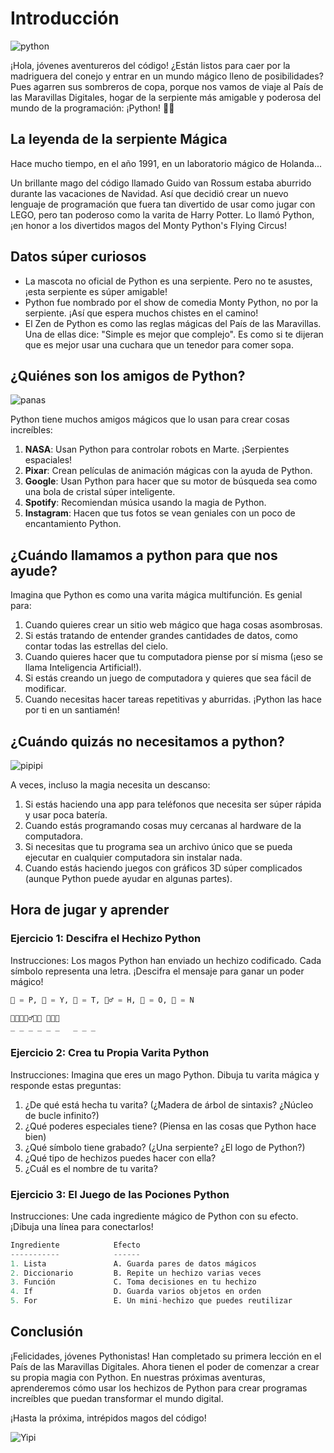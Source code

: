 # Introducción

![python](https://res.cloudinary.com/dukgkrpft/image/upload/v1729380330/lessons/curso-python-para-ni%C3%B1os/ozm2uutckmh5vntpnpqh.jpg)

¡Hola, jóvenes aventureros del código! ¿Están listos para caer por la madriguera del conejo y entrar en un mundo mágico lleno de posibilidades? Pues agarren sus sombreros de copa, porque nos vamos de viaje al País de las Maravillas Digitales, hogar de la serpiente más amigable y poderosa del mundo de la programación: ¡Python! 🐍🎩

## La leyenda de la serpiente Mágica

Hace mucho tiempo, en el año 1991, en un laboratorio mágico de Holanda...

Un brillante mago del código llamado Guido van Rossum estaba aburrido durante las vacaciones de Navidad. Así que decidió crear un nuevo lenguaje de programación que fuera tan divertido de usar como jugar con LEGO, pero tan poderoso como la varita de Harry Potter. Lo llamó Python, ¡en honor a los divertidos magos del Monty Python's Flying Circus!

## Datos súper curiosos

* La mascota no oficial de Python es una serpiente. Pero no te asustes, ¡esta serpiente es súper amigable!
* Python fue nombrado por el show de comedia Monty Python, no por la serpiente. ¡Así que espera muchos chistes en el camino!
* El Zen de Python es como las reglas mágicas del País de las Maravillas. Una de ellas dice: "Simple es mejor que complejo". Es como si te dijeran que es mejor usar una cuchara que un tenedor para comer sopa.

## ¿Quiénes son los amigos de Python?

![panas](https://res.cloudinary.com/dukgkrpft/image/upload/v1729380405/lessons/curso-python-para-ni%C3%B1os/k9jfwlf11xnhi7ee26uv.jpg)

Python tiene muchos amigos mágicos que lo usan para crear cosas increíbles:

1. **NASA**: Usan Python para controlar robots en Marte. ¡Serpientes espaciales!
2. **Pixar**: Crean películas de animación mágicas con la ayuda de Python.
3. **Google**: Usan Python para hacer que su motor de búsqueda sea como una bola de cristal súper inteligente.
4. **Spotify**: Recomiendan música usando la magia de Python.
5. **Instagram**: Hacen que tus fotos se vean geniales con un poco de encantamiento Python.

## ¿Cuándo llamamos a python para que nos ayude?

Imagina que Python es como una varita mágica multifunción. Es genial para:

1. Cuando quieres crear un sitio web mágico que haga cosas asombrosas.
2. Si estás tratando de entender grandes cantidades de datos, como contar todas las estrellas del cielo.
3. Cuando quieres hacer que tu computadora piense por sí misma (¡eso se llama Inteligencia Artificial!).
4. Si estás creando un juego de computadora y quieres que sea fácil de modificar.
5. Cuando necesitas hacer tareas repetitivas y aburridas. ¡Python las hace por ti en un santiamén!

## ¿Cuándo quizás no necesitamos a python?

![pipipi](https://res.cloudinary.com/dukgkrpft/image/upload/v1729380534/lessons/curso-python-para-ni%C3%B1os/dgljpy3ozzh77puqersm.jpg)

A veces, incluso la magia necesita un descanso:

1. Si estás haciendo una app para teléfonos que necesita ser súper rápida y usar poca batería.
2. Cuando estás programando cosas muy cercanas al hardware de la computadora.
3. Si necesitas que tu programa sea un archivo único que se pueda ejecutar en cualquier computadora sin instalar nada.
4. Cuando estás haciendo juegos con gráficos 3D súper complicados (aunque Python puede ayudar en algunas partes).

## Hora de jugar y aprender

### Ejercicio 1: Descifra el Hechizo Python

Instrucciones: Los magos Python han enviado un hechizo codificado. Cada símbolo representa una letra. ¡Descifra el mensaje para ganar un poder mágico!

```python
🐍 = P, 🎩 = Y, 🔮 = T, 🧙‍♂️ = H, 🌟 = O, 🧪 = N

🐍🎩🔮🧙‍♂️🌟🧪 🌟🐍🎩
_ _ _ _ _ _   _ _ _
```

### Ejercicio 2: Crea tu Propia Varita Python

Instrucciones: Imagina que eres un mago Python. Dibuja tu varita mágica y responde estas preguntas:

1. ¿De qué está hecha tu varita? (¿Madera de árbol de sintaxis? ¿Núcleo de bucle infinito?)
2. ¿Qué poderes especiales tiene? (Piensa en las cosas que Python hace bien)
3. ¿Qué símbolo tiene grabado? (¿Una serpiente? ¿El logo de Python?)
4. ¿Qué tipo de hechizos puedes hacer con ella?
5. ¿Cuál es el nombre de tu varita?

### Ejercicio 3: El Juego de las Pociones Python

Instrucciones: Une cada ingrediente mágico de Python con su efecto. ¡Dibuja una línea para conectarlos!

```python
Ingrediente            Efecto
-----------            ------
1. Lista               A. Guarda pares de datos mágicos
2. Diccionario         B. Repite un hechizo varias veces
3. Función             C. Toma decisiones en tu hechizo
4. If                  D. Guarda varios objetos en orden
5. For                 E. Un mini-hechizo que puedes reutilizar
```

## Conclusión

¡Felicidades, jóvenes Pythonistas! Han completado su primera lección en el País de las Maravillas Digitales. Ahora tienen el poder de comenzar a crear su propia magia con Python. En nuestras próximas aventuras, aprenderemos cómo usar los hechizos de Python para crear programas increíbles que puedan transformar el mundo digital.

¡Hasta la próxima, intrépidos magos del código!

![Yipi](https://res.cloudinary.com/dukgkrpft/image/upload/v1729378761/lessons/felicidades-yipi/jczrx7hhw88cvrfnmiae.jpg)
